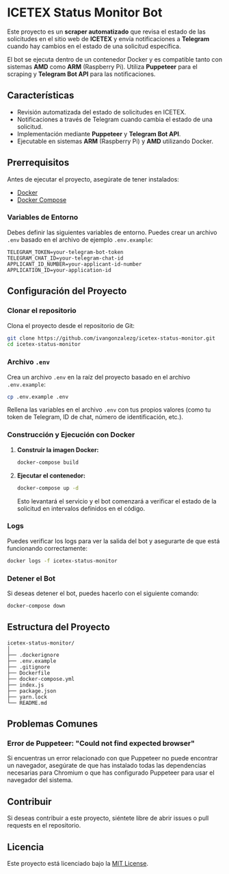 # ICETEX Status Monitor Bot

Este proyecto es un **scraper automatizado** que revisa el estado de las solicitudes en el sitio web de **ICETEX** y envía notificaciones a **Telegram** cuando hay cambios en el estado de una solicitud específica.

El bot se ejecuta dentro de un contenedor Docker y es compatible tanto con sistemas **AMD** como **ARM** (Raspberry Pi). Utiliza **Puppeteer** para el scraping y **Telegram Bot API** para las notificaciones.

## Características

- Revisión automatizada del estado de solicitudes en ICETEX.
- Notificaciones a través de Telegram cuando cambia el estado de una solicitud.
- Implementación mediante **Puppeteer** y **Telegram Bot API**.
- Ejecutable en sistemas **ARM** (Raspberry Pi) y **AMD** utilizando Docker.

## Prerrequisitos

Antes de ejecutar el proyecto, asegúrate de tener instalados:

- [Docker](https://docs.docker.com/get-docker/)
- [Docker Compose](https://docs.docker.com/compose/install/)

### Variables de Entorno

Debes definir las siguientes variables de entorno. Puedes crear un archivo `.env` basado en el archivo de ejemplo `.env.example`:

```
TELEGRAM_TOKEN=your-telegram-bot-token
TELEGRAM_CHAT_ID=your-telegram-chat-id
APPLICANT_ID_NUMBER=your-applicant-id-number
APPLICATION_ID=your-application-id
```

## Configuración del Proyecto

### Clonar el repositorio

Clona el proyecto desde el repositorio de Git:

```bash
git clone https://github.com/ivangonzalezg/icetex-status-monitor.git
cd icetex-status-monitor
```

### Archivo `.env`

Crea un archivo `.env` en la raíz del proyecto basado en el archivo `.env.example`:

```bash
cp .env.example .env
```

Rellena las variables en el archivo `.env` con tus propios valores (como tu token de Telegram, ID de chat, número de identificación, etc.).

### Construcción y Ejecución con Docker

1. **Construir la imagen Docker:**

   ```bash
   docker-compose build
   ```

2. **Ejecutar el contenedor:**

   ```bash
   docker-compose up -d
   ```

   Esto levantará el servicio y el bot comenzará a verificar el estado de la solicitud en intervalos definidos en el código.

### Logs

Puedes verificar los logs para ver la salida del bot y asegurarte de que está funcionando correctamente:

```bash
docker logs -f icetex-status-monitor
```

### Detener el Bot

Si deseas detener el bot, puedes hacerlo con el siguiente comando:

```bash
docker-compose down
```

## Estructura del Proyecto

```
icetex-status-monitor/
│
├── .dockerignore
├── .env.example
├── .gitignore
├── Dockerfile
├── docker-compose.yml
├── index.js
├── package.json
├── yarn.lock
└── README.md
```

## Problemas Comunes

### Error de Puppeteer: "Could not find expected browser"

Si encuentras un error relacionado con que Puppeteer no puede encontrar un navegador, asegúrate de que has instalado todas las dependencias necesarias para Chromium o que has configurado Puppeteer para usar el navegador del sistema.

## Contribuir

Si deseas contribuir a este proyecto, siéntete libre de abrir issues o pull requests en el repositorio.

## Licencia

Este proyecto está licenciado bajo la [MIT License](https://opensource.org/licenses/MIT).
